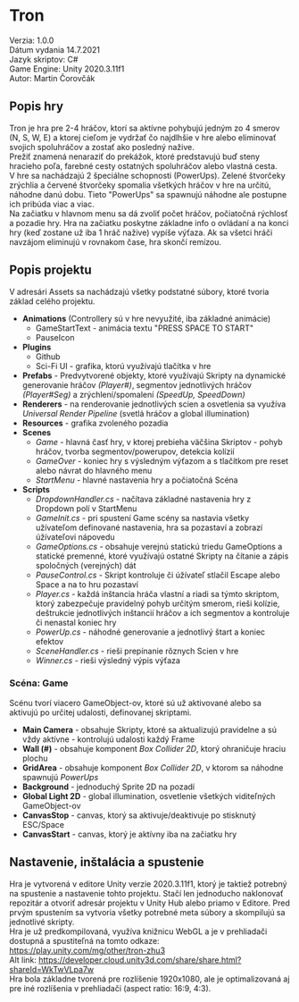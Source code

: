 # Tron
Verzia: 1.0.0  
Dátum vydania 14.7.2021  
Jazyk skriptov: C#  
Game Engine: Unity 2020.3.11f1  
Autor: Martin Čorovčák

## Popis hry
Tron je hra pre 2-4 hráčov, ktorí sa aktívne pohybujú jedným zo 4 smerov (N, S, W, E) a ktorej cieľom je vydržať čo najdlhšie v hre alebo eliminovať svojich spoluhráčov a zostať ako posledný nažive.  
Prežiť znamená nenaraziť do prekážok, ktoré predstavujú buď steny hracieho poľa, farebné cesty ostatných spoluhráčov alebo vlastná cesta.  
V hre sa nachádzajú 2 špeciálne schopnosti (PowerUps). Zelené štvorčeky zrýchlia a červené štvorčeky spomalia všetkých hráčov v hre na určitú, náhodne danú dobu. Tieto "PowerUps" sa spawnujú náhodne ale postupne ich pribúda viac a viac.  
Na začiatku v hlavnom menu sa dá zvoliť počet hráčov, počiatočná rýchlosť a pozadie hry. Hra na začiatku poskytne základne info o ovládaní a na konci hry (keď zostane už iba 1 hráč nažive) vypíše výťaza. Ak sa všetci hráči navzájom eliminujú v rovnakom čase, hra skončí remízou.

## Popis projektu
V adresári Assets sa nachádzajú všetky podstatné súbory, ktoré tvoria základ celého projektu.

- **Animations** (Controllery sú v hre nevyužité, iba základné animácie)
    - GameStartText - animácia textu "PRESS SPACE TO START"
    - PauseIcon
- **Plugins**
    - Github
    - Sci-Fi UI - grafika, ktorú využívajú tlačítka v hre
- **Prefabs** - Predvytvorené objekty, ktoré využívajú Skripty na dynamické generovanie hráčov *(Player#)*, segmentov jednotlivých hráčov *(Player#Seg)* a zrýchlení/spomalení *(SpeedUp, SpeedDown)*
- **Renderers** - na renderovanie jednotlivých scien a osvetlenia sa využíva *Universal Render Pipeline* (svetlá hráčov a global illumination)
- **Resources** - grafika zvoleného pozadia
- **Scenes**
    - *Game* - hlavná časť hry, v ktorej prebieha väčšina Skriptov - pohyb hráčov, tvorba segmentov/powerupov, detekcia kolízií
    - *GameOver* - koniec hry s výsledným výťazom a s tlačítkom pre reset alebo návrat do hlavného menu
    - *StartMenu* - hlavné nastavenia hry a počiatočná Scéna
- **Scripts**
    - *DropdownHandler.cs* - načítava základné nastavenia hry z Dropdown polí v StartMenu
    - *GameInit.cs* - pri spustení Game scény sa nastavia všetky užívateľom definované nastavenia, hra sa pozastaví a zobrazí úžívateľovi nápovedu
    - *GameOptions.cs* - obsahuje verejnú statickú triedu GameOptions a statické premenné, ktoré využívajú ostatné Skripty na čítanie a zápis spoločných (verejných) dát
    - *PauseControl.cs* - Skript kontroluje či úžívateľ stlačil Escape alebo Space a na to hru pozastaví
    - *Player.cs* - každá inštancia hráča vlastní a riadi sa týmto skriptom, ktorý zabezpečuje pravidelný pohyb určitým smerom, rieši kolízie, deštrukcie jednotlivých inštancií hráčov a ich segmentov a kontroluje či nenastal koniec hry
    - *PowerUp.cs* - náhodné generovanie a jednotlivý štart a koniec efektov
    - *SceneHandler.cs* - rieši prepínanie rôznych Scien v hre
    - *Winner.cs* - rieši výsledný výpis výťaza

### Scéna: Game
Scénu tvorí viacero GameObject-ov, ktoré sú už aktivované alebo sa aktivujú po určitej udalosti, definovanej skriptami.

- **Main Camera** - obsahuje Skripty, ktoré sa aktualizujú pravidelne a sú vždy aktívne - kontrolujú udalosti každý Frame
- **Wall (#)** - obsahuje komponent *Box Collider 2D*, ktorý ohraničuje hraciu plochu
- **GridArea** - obsahuje komponent *Box Collider 2D*, v ktorom sa náhodne spawnujú *PowerUps*
- **Background** - jednoduchý Sprite 2D na pozadí
- **Global Light 2D** - global illumination, osvetlenie všetkých viditeľných GameObject-ov
- **CanvasStop** - canvas, ktorý sa aktivuje/deaktivuje po stisknutý ESC/Space
- **CanvasStart** - canvas, ktorý je aktívny iba na začiatku hry

## Nastavenie, inštalácia a spustenie
Hra je vytvorená v editore Unity verzie 2020.3.11f1, ktorý je taktiež potrebný na spustenie a nastavenie tohto projektu. Stačí len jednoducho naklonovať repozitár a otvoriť adresár projektu v Unity Hub alebo priamo v Editore. Pred prvým spustením sa vytvoria všetky potrebné meta súbory a skompilujú sa jednotlivé skripty.  
Hra je už predkompilovaná, využíva knižnicu WebGL a je v prehliadači dostupná a spustiteľná na tomto odkaze:  
<https://play.unity.com/mg/other/tron-zhu3>  
Alt link: <https://developer.cloud.unity3d.com/share/share.html?shareId=WkTwVLpa7w>  
Hra bola základne tvorená pre rozlíšenie 1920x1080, ale je optimalizovaná aj pre iné rozlíšenia v prehliadači (aspect ratio: 16:9, 4:3).  
